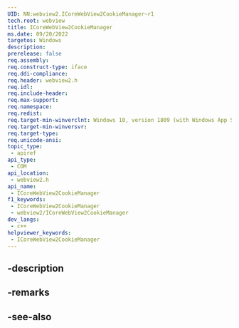 ```yaml
---
UID: NN:webview2.ICoreWebView2CookieManager~r1
tech.root: webview
title: ICoreWebView2CookieManager
ms.date: 09/20/2022
targetos: Windows
description: 
prerelease: false
req.assembly: 
req.construct-type: iface
req.ddi-compliance: 
req.header: webview2.h
req.idl: 
req.include-header: 
req.max-support: 
req.namespace: 
req.redist: 
req.target-min-winverclnt: Windows 10, version 1809 (with Windows App SDK 1.1 or later)
req.target-min-winversvr: 
req.target-type: 
req.unicode-ansi: 
topic_type:
 - apiref
api_type:
 - COM
api_location:
 - webview2.h
api_name:
 - ICoreWebView2CookieManager
f1_keywords:
 - ICoreWebView2CookieManager
 - webview2/ICoreWebView2CookieManager
dev_langs:
 - c++
helpviewer_keywords:
 - ICoreWebView2CookieManager
---
```


## -description

## -remarks

## -see-also

